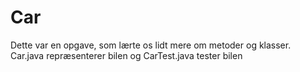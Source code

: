 # Car

Dette var en opgave, som lærte os lidt mere om metoder og klasser.
Car.java repræsenterer bilen og CarTest.java tester bilen
